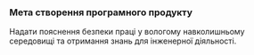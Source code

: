 ### Мета створення програмного продукту
Надати пояснення безпеки праці у вологому навколишньому середовищі та отримання знань для інженерної діяльності.
